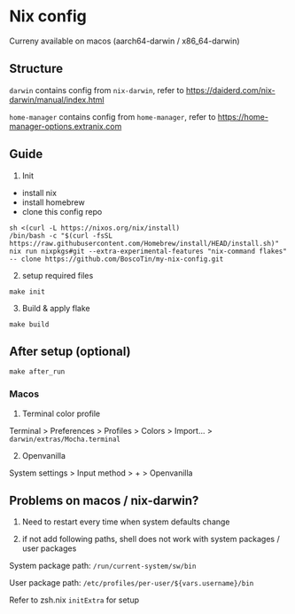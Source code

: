 # Nix config

Curreny available on macos (aarch64-darwin / x86_64-darwin)

## Structure

`darwin` contains config from `nix-darwin`, refer to https://daiderd.com/nix-darwin/manual/index.html

`home-manager` contains config from `home-manager`, refer to https://home-manager-options.extranix.com

## Guide

1. Init

- install nix
- install homebrew
- clone this config repo

```
sh <(curl -L https://nixos.org/nix/install)
/bin/bash -c "$(curl -fsSL https://raw.githubusercontent.com/Homebrew/install/HEAD/install.sh)"
nix run nixpkgs#git --extra-experimental-features "nix-command flakes" -- clone https://github.com/BoscoTin/my-nix-config.git
```

2. setup required files

```
make init
```

3. Build & apply flake

```
make build
```

## After setup (optional)

```
make after_run
```

### Macos

1. Terminal color profile

Terminal > Preferences > Profiles > Colors > Import... > `darwin/extras/Mocha.terminal`

2. Openvanilla

System settings > Input method > + > Openvanilla

## Problems on macos / nix-darwin?

1. Need to restart every time when system defaults change

2. if not add following paths, shell does not work with system packages / user packages

System package path: `/run/current-system/sw/bin`

User package path: `/etc/profiles/per-user/${vars.username}/bin`

Refer to zsh.nix `initExtra` for setup